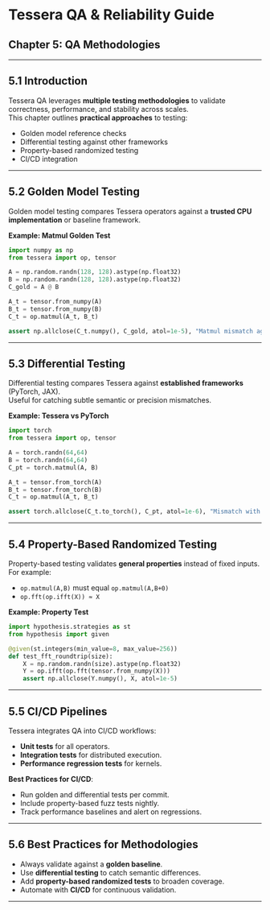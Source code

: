 # Tessera QA & Reliability Guide  
## Chapter 5: QA Methodologies

---

## 5.1 Introduction  

Tessera QA leverages **multiple testing methodologies** to validate correctness, performance, and stability across scales.  
This chapter outlines **practical approaches** to testing:  
- Golden model reference checks  
- Differential testing against other frameworks  
- Property-based randomized testing  
- CI/CD integration  

---

## 5.2 Golden Model Testing  

Golden model testing compares Tessera operators against a **trusted CPU implementation** or baseline framework.  

**Example: Matmul Golden Test**
```python
import numpy as np
from tessera import op, tensor

A = np.random.randn(128, 128).astype(np.float32)
B = np.random.randn(128, 128).astype(np.float32)
C_gold = A @ B

A_t = tensor.from_numpy(A)
B_t = tensor.from_numpy(B)
C_t = op.matmul(A_t, B_t)

assert np.allclose(C_t.numpy(), C_gold, atol=1e-5), "Matmul mismatch against golden model"
```

---

## 5.3 Differential Testing  

Differential testing compares Tessera against **established frameworks** (PyTorch, JAX).  
Useful for catching subtle semantic or precision mismatches.  

**Example: Tessera vs PyTorch**
```python
import torch
from tessera import op, tensor

A = torch.randn(64,64)
B = torch.randn(64,64)
C_pt = torch.matmul(A, B)

A_t = tensor.from_torch(A)
B_t = tensor.from_torch(B)
C_t = op.matmul(A_t, B_t)

assert torch.allclose(C_t.to_torch(), C_pt, atol=1e-6), "Mismatch with PyTorch"
```

---

## 5.4 Property-Based Randomized Testing  

Property-based testing validates **general properties** instead of fixed inputs.  
For example:  
- `op.matmul(A,B)` must equal `op.matmul(A,B+0)`  
- `op.fft(op.ifft(X)) ≈ X`  

**Example: Property Test**
```python
import hypothesis.strategies as st
from hypothesis import given

@given(st.integers(min_value=8, max_value=256))
def test_fft_roundtrip(size):
    X = np.random.randn(size).astype(np.float32)
    Y = op.ifft(op.fft(tensor.from_numpy(X)))
    assert np.allclose(Y.numpy(), X, atol=1e-5)
```

---

## 5.5 CI/CD Pipelines  

Tessera integrates QA into CI/CD workflows:  
- **Unit tests** for all operators.  
- **Integration tests** for distributed execution.  
- **Performance regression tests** for kernels.  

**Best Practices for CI/CD**:  
- Run golden and differential tests per commit.  
- Include property-based fuzz tests nightly.  
- Track performance baselines and alert on regressions.  

---

## 5.6 Best Practices for Methodologies  

- Always validate against a **golden baseline**.  
- Use **differential testing** to catch semantic differences.  
- Add **property-based randomized tests** to broaden coverage.  
- Automate with **CI/CD** for continuous validation.  

---
